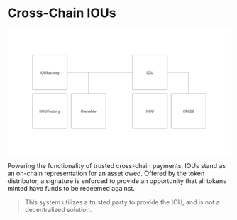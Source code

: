# Cross-Chain IOUs 

![Cross-Chain IOUs](./inheritance-graph.png)

Powering the functionality of trusted cross-chain payments, IOUs stand as an on-chain representation for an asset owed. Offered by the token distributor, a signature is enforced to provide an opportunity that all tokens minted have funds to be redeemed against.

> This system utilizes a trusted party to provide the IOU, and is not a decentralized solution.
